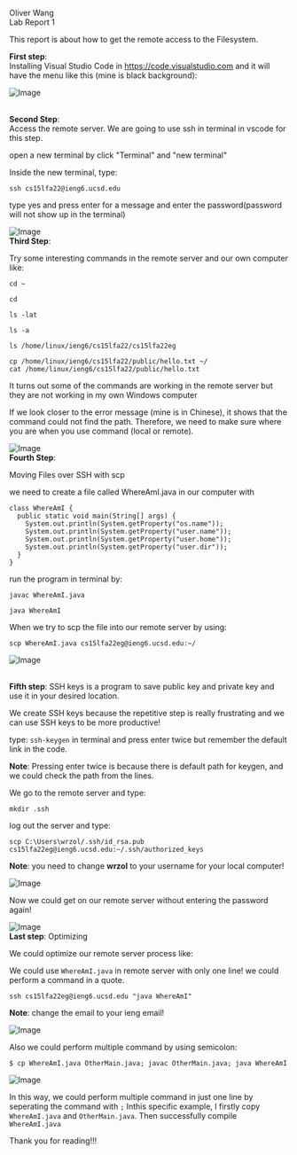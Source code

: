 Oliver Wang\
Lab Report 1

This report is about how to get the remote access to the Filesystem.

**First step**:\
Installing Visual Studio Code in <https://code.visualstudio.com> and it will have the menu like this (mine is black background):

![Image](https://i.imgur.com/sD07tuI.png)


\
**Second Step**:\
Access the remote server. We are going to use ssh in terminal in vscode for this step. 

open a new terminal by click "Terminal" and "new terminal"

Inside the new terminal, type:
```
ssh cs15lfa22@ieng6.ucsd.edu 
```

type yes and press enter for a message and enter the password(password will not show up in the terminal)

![Image](https://i.imgur.com/NE95Bh9.png)
\
**Third Step**:

Try some interesting commands in the remote server and our own computer like:
```
cd ~

cd

ls -lat

ls -a

ls /home/linux/ieng6/cs15lfa22/cs15lfa22eg

cp /home/linux/ieng6/cs15lfa22/public/hello.txt ~/
cat /home/linux/ieng6/cs15lfa22/public/hello.txt
```

It turns out some of the commands are working in the remote server but they are not working in my own Windows computer


If we look closer to the error message (mine is in Chinese), it shows that the command could not find the path. Therefore, we need to make sure where you are when you use command (local or remote).

![Image](https://i.imgur.com/36JyEMM.png)
\
**Fourth Step**:

Moving Files over SSH with scp

we need to create a file called WhereAmI.java in our computer with 
```
class WhereAmI {
  public static void main(String[] args) {
    System.out.println(System.getProperty("os.name"));
    System.out.println(System.getProperty("user.name"));
    System.out.println(System.getProperty("user.home"));
    System.out.println(System.getProperty("user.dir"));
  }
}
```
run the program in terminal by:
```
javac WhereAmI.java

java WhereAmI
```
When we try to scp the file into our remote server by using:
```
scp WhereAmI.java cs15lfa22eg@ieng6.ucsd.edu:~/
```


![Image](https://i.imgur.com/xpMOQuS.png)

\
**Fifth step**:
SSH keys is a program to save public key and private key and use it in your desired location.

We create SSH keys because the repetitive step is really frustrating and we can use SSH keys to be more productive!

type: ```ssh-keygen``` in terminal and press enter twice but remember the default link in the code.

**Note**: Pressing enter twice is because there is default path for keygen, and we could check the path from the lines.

We go to the remote server and type:
```
mkdir .ssh
```
log out the server and type: 
```
scp C:\Users\wrzol/.ssh/id_rsa.pub cs15lfa22eg@ieng6.ucsd.edu:~/.ssh/authorized_keys
```
**Note**: you need to change **wrzol** to your username for your local computer!

![Image](https://i.imgur.com/SyJweTI.png)

Now we could get on our remote server without entering the password again!

![Image](https://i.imgur.com/m3JuzYj.png)
\
**Last step**: Optimizing

We could optimize our remote server process like:

We could use ```WhereAmI.java``` in remote server with only one line! we could perform a command in a quote.
```
ssh cs15lfa22eg@ieng6.ucsd.edu "java WhereAmI"
```
**Note**: change the email to your ieng email!

![Image](https://i.imgur.com/FFplhwg.png)

Also we could perform multiple command by using semicolon:




```
$ cp WhereAmI.java OtherMain.java; javac OtherMain.java; java WhereAmI
```


![Image](https://i.imgur.com/slxwAKn.png)

In this way, we could perform multiple command in just one line by seperating the command with ```;``` Inthis specific example, I firstly copy ```WhereAmI.java``` and  ```OtherMain.java```. Then successfully compile ```WhereAmI.java```



Thank you for reading!!!
